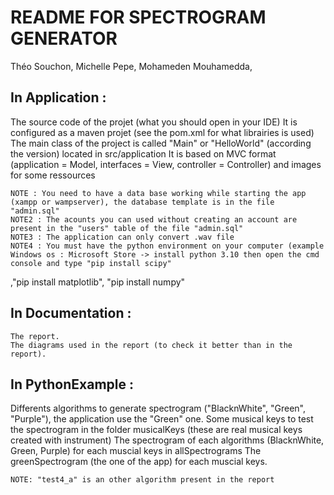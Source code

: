 # README FOR SPECTROGRAM GENERATOR

Théo Souchon,
Michelle Pepe,
Mohameden Mouhamedda,


## In Application :

The source code of the projet (what you should open in your IDE)
	It is configured as a maven projet (see the pom.xml for what librairies is used)
	The main class of the project is called "Main" or "HelloWorld" (according the version) located in src/application
	It is based on MVC format (application = Model, interfaces = View, controller = Controller) and images for some ressources
	
	NOTE : You need to have a data base working while starting the app (xampp or wampserver), the database template is in the file "admin.sql"
	NOTE2 : The acounts you can used without creating an account are present in the "users" table of the file "admin.sql"
	NOTE3 : The application can only convert .wav file
	NOTE4 : You must have the python environment on your computer (example Windows os : Microsoft Store -> install python 3.10 then open the cmd console and type "pip install scipy"
,"pip install matplotlib", "pip install numpy"

## In Documentation :

	The report.
	The diagrams used in the report (to check it better than in the report).

## In PythonExample :

Differents algorithms to generate spectrogram ("BlacknWhite", "Green", "Purple"), the application use the "Green" one.
	Some musical keys to test the spectrogram in the folder musicalKeys (these are real musical keys created with instrument)
	The spectrogram of each algorithms (BlacknWhite, Green, Purple) for each muscial keys in allSpectrograms
	The greenSpectrogram (the one of the app) for each muscial keys.
	
	NOTE: "test4_a" is an other algorithm present in the report


